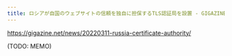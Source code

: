 ```yaml
---
title: ロシアが自国のウェブサイトの信頼を独自に担保するTLS認証局を設置 - GIGAZINE
---
```


https://gigazine.net/news/20220311-russia-certificate-authority/

(TODO: MEMO)

